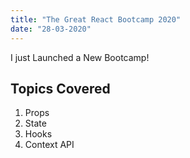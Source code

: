 ```yaml
---
title: "The Great React Bootcamp 2020"
date: "28-03-2020"
---
```


I just Launched a New Bootcamp!

## Topics Covered

1. Props
2. State
3. Hooks
4. Context API
